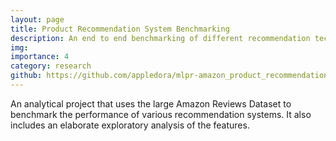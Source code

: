```yaml
---
layout: page
title: Product Recommendation System Benchmarking
description: An end to end benchmarking of different recommendation techniques
img:
importance: 4
category: research
github: https://github.com/appledora/mlpr-amazon_product_recommendation
---
```


An analytical project that uses the large Amazon Reviews Dataset to benchmark the performance of various recommendation systems. It also includes an elaborate exploratory analysis of the features.